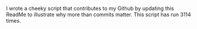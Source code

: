I wrote a cheeky script that contributes to my Github by updating this ReadMe to illustrate why more than commits matter. This script has run 3114 times.